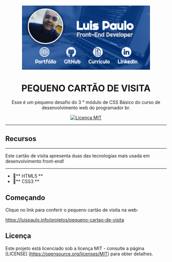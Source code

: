 <h1 align = "center">
<br>
  <img src = "imagens/readme/logo/pequeno_cartao_de_visita.png" alt = "pequeno_cartao_de_visita.png" width = "400">
<br>
<br>
PEQUENO CARTÃO DE VISITA
</h1>

<p align = "center"> Esse é um pequeno desafio do 3 ° módulo de CSS Básico do curso de desenvolvimento web do programador br. </p>

<p align = "center">
  <a href="https://opensource.org/licenses/MIT">
    <img src = "https://img.shields.io/badge/License-MIT-blue.svg" alt = "Licença MIT">
  </a>
</p>

<hr/>

## Recursos
***
Este cartão de visita apresenta duas das tecnologias mais usada em desenvolvimento front-end!
***
- 🔴** HTML5 **
- 🔵** CSS3 **

## Começando

Clique no link para conferir o pequeno cartão de visita na web:

https://luispaulo.info/projetos/pequeno-cartao-de-visita


## Licença

Este projeto está licenciado sob a licença MIT - consulte a página [LICENSE] (https://opensource.org/licenses/MIT) para obter detalhes.

